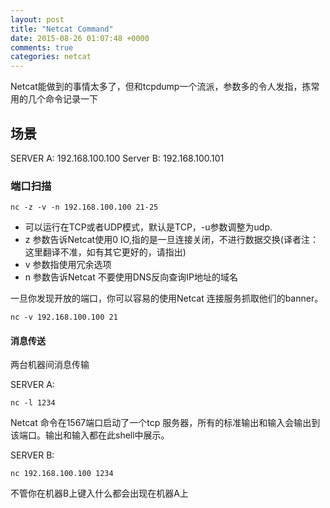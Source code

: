 ```yaml
---
layout: post
title: "Netcat Command"
date: 2015-08-26 01:07:48 +0000
comments: true
categories: netcat
---
```


Netcat能做到的事情太多了，但和tcpdump一个流派，参数多的令人发指，拣常用的几个命令记录一下

## 场景

SERVER A: 192.168.100.100
Server B: 192.168.100.101


### 端口扫描

```
nc -z -v -n 192.168.100.100 21-25
```

- 可以运行在TCP或者UDP模式，默认是TCP，-u参数调整为udp.
- z 参数告诉Netcat使用0 IO,指的是一旦连接关闭，不进行数据交换(译者注：这里翻译不准，如有其它更好的，请指出)
- v 参数指使用冗余选项
- n 参数告诉Netcat 不要使用DNS反向查询IP地址的域名

一旦你发现开放的端口，你可以容易的使用Netcat 连接服务抓取他们的banner。

```
nc -v 192.168.100.100 21
```

#### 消息传送

两台机器间消息传输

SERVER A:

```
nc -l 1234
```

Netcat 命令在1567端口启动了一个tcp 服务器，所有的标准输出和输入会输出到该端口。输出和输入都在此shell中展示。


SERVER B:

```
nc 192.168.100.100 1234
```

不管你在机器B上键入什么都会出现在机器A上
